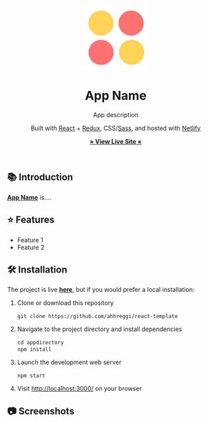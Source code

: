 <!-- TITLE -->
<div align="center">
<img src="public/logo.png" width="150px">
<p>
<h1>App Name</h1>
<p>App description
</p>

<p>Built with <a href="https://reactjs.org/">React</a> + <a href="https://redux.js.org/">Redux</a>, CSS</a>/<a href="https://sass-lang.com/">Sass</a>, and hosted with <a href="https://www.netlify.com/">Netlify</a></p>

<b><a href="" target="_blank">
» View Live Site «
</a></b>

<img src="">

</div>

<!-- INTRODUCTION -->

## 📚 Introduction

<b>[App Name](http://google.ca)</b> is....

<!-- FEATURES -->

## ⭐ Features

- Feature 1
- Feature 2

<!-- INSTALLATION -->

## 🛠 Installation

The project is live
<b><a href="http://pomomilk.com/" target="_blank">here</a></b>, but if you would prefer a local installation:

1. Clone or download this repository
   ```
   git clone https://github.com/ahhreggi/react-template
   ```
2. Navigate to the project directory and install dependencies
   ```
   cd appdirectory
   npm install
   ```
3. Launch the development web server
   ```
   npm start
   ```
4. Visit <a href="http://localhost:3000/">http://localhost:3000/</a> on your browser

## 📷 Screenshots
